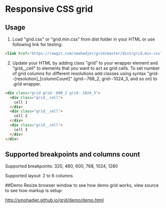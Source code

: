 Responsive CSS grid
====

## Usage
1. Load "grid.css" or "grid.min.css" from dist folder in your HTML or use following link for testing: 

  ```html
  <link href="https://rawgit.com/smohadjer/grid/master/dist/grid.min.css" />
  ```
2. Update your HTML by adding class "grid" to your wrapper element and "grid__cell" to elements that you want to act as grid cells. To set number of grid columns for different resolutions add classes using syntax "grid--[resolution]_[columnCount]" (grid--768_2, grid--1024_3, and so on) to .grid wrapper. 

```html
<div class="grid grid--600_2 grid--1024_3">
  <div class="grid__cell">
    cell 1
  </div>
  <div class="grid__cell">
    cell 2
  </div>  
  <div class="grid__cell">
    cell 3
  </div>
</div>
```

## Supported breakpoints and columns count
Supported breakpoints: 320, 480, 600, 768, 1024, 1280

Supported layout: 2 to 6 columns

##Demo
Resize browser window to see how demo grid works, view source to see how markup is setup:

http://smohadjer.github.io/grid/demo/demo.html
